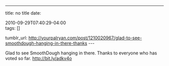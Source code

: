 ---
title: no title
date:

 2010-09-29T07:40:29-04:00  
tags:  []

tumblr_url:
http://yourpalryan.com/post/1210020967/glad-to-see-smoothdough-hanging-in-there-thanks
\-\--

Glad to see SmoothDough hanging in there. Thanks to everyone who has
voted so far. <http://bit.ly/adkv4o>
